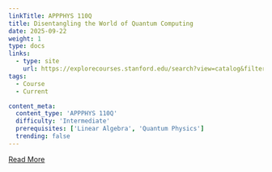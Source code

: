 ```yaml
---
linkTitle: APPPHYS 110Q
title: Disentangling the World of Quantum Computing
date: 2025-09-22
weight: 1
type: docs
links:
  - type: site
    url: https://explorecourses.stanford.edu/search?view=catalog&filter-coursestatus-Active=on&page=0&catalog=&q=APPPHYS+110Q%3A+Disentangling+the+World+of+Quantum+Computing%3F&collapse=
tags:
  - Course
  - Current

content_meta:
  content_type: 'APPPHYS 110Q'
  difficulty: 'Intermediate'
  prerequisites: ['Linear Algebra', 'Quantum Physics']
  trending: false
---
```


[Read More](https://explorecourses.stanford.edu/search?view=catalog&filter-coursestatus-Active=on&page=0&catalog=&q=APPPHYS+110Q%3A+Disentangling+the+World+of+Quantum+Computing%3F&collapse=)
